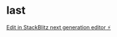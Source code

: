 # last

[Edit in StackBlitz next generation editor ⚡️](https://stackblitz.com/~/github.com/dhunganapramod9/last)